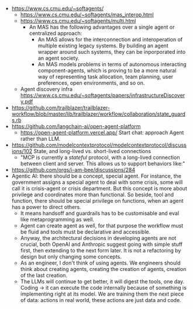 - https://www.cs.cmu.edu/~softagents/
	- https://www.cs.cmu.edu/~softagents/mas_interop.html
	- https://www.cs.cmu.edu/~softagents/multi.html
		- An MAS has the following advantages over a single agent or centralized approach:
			- An MAS allows for the interconnection and interoperation of multiple existing legacy systems. By building an agent wrapper around such systems, they can be inporporated into an agent society.
			- An MAS models problems in terms of autonomous interacting component-agents, which is proving to be a more natural way of representing task allocation, team planning, user preferences, open environments, and so on.
	- Agent discovery infra https://www.cs.cmu.edu/~softagents/papers/infrastructureDiscovery.pdf
- https://github.com/trailblazer/trailblazer-workflow/blob/master/lib/trailblazer/workflow/collaboration/state_guards.rb
- https://github.com/langchain-ai/open-agent-platform
	- https://open-agent-platform.vercel.app/ Start chat: approach Agent rather than LLM.
- https://github.com/modelcontextprotocol/modelcontextprotocol/discussions/102 State, and long-lived vs. short-lived connections
	- "MCP is currently a _stateful_ protocol, with a long-lived connection between client and server. This allows us to support behaviors like:"
- https://github.com/orgs/i-am-bee/discussions/284
- Agentic AI: there should be a concept, special agent. For instance, the government assigns a special agent to deal with some crisis, some will call it is crisis-agent or crisis department. But this concept is more about privilege and coordinates more than functional. So beside, tool and function, there should be special privilege on functions, when an agent has a power to direct others.
	- It means handsoff and guardrails has to be customisable and eval like metaprogramming as well.
	- Agent can create agent as well, for that purpose the workflow must be fluid and tools must be declarative and accessible.
	- Anyway, the architectural decisions in developing agents are not crucial, both OpenAI and Anthropic suggest going with simple stuff first, then extending to the next form later. It is not a refactoring by design but only changing some concepts.
	- As an engineer, I don't think of using agents. We engineers should think about creating agents, creating the creation of agents, creation of the last creation.
	- The LLMs will continue to get better, it will digest the tools, one day. Coding -> it can execute the code internally because of something is implementing right at its model. We are training them the next piece of data: actions in real world, these actions are just data and code.